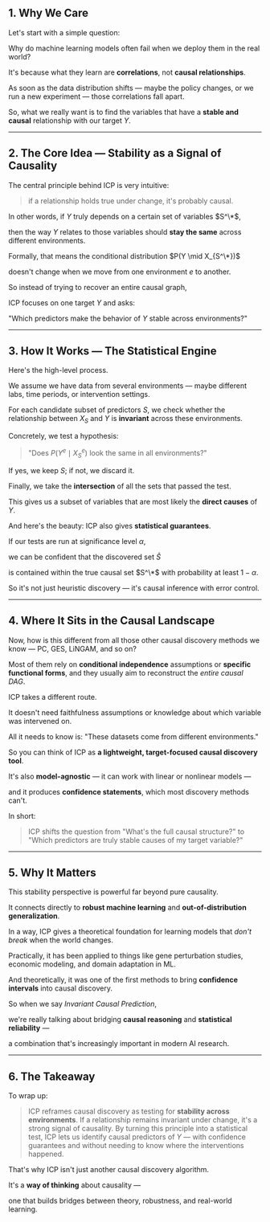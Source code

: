 ## 1. Why We Care

Let's start with a simple question:

Why do machine learning models often fail when we deploy them in the real world?

It's because what they learn are **correlations**, not **causal relationships**.

As soon as the data distribution shifts — maybe the policy changes, or we run a new experiment — those correlations fall apart.

So, what we really want is to find the variables that have a **stable and causal** relationship with our target $Y$.

---

## 2. The Core Idea — Stability as a Signal of Causality

The central principle behind ICP is very intuitive:

> if a relationship holds true under change, it's probably causal.

In other words, if $Y$ truly depends on a certain set of variables $S^\*$,

then the way $Y$ relates to those variables should **stay the same** across different environments.

Formally, that means the conditional distribution $P(Y \mid X_{S^\*})$

doesn't change when we move from one environment $e$ to another.

So instead of trying to recover an entire causal graph,

ICP focuses on one target $Y$ and asks:

"Which predictors make the behavior of $Y$ stable across environments?"

---

## 3. How It Works — The Statistical Engine

Here's the high-level process.

We assume we have data from several environments — maybe different labs, time periods, or intervention settings.

For each candidate subset of predictors $S$, we check whether the relationship between $X_S$ and $Y$ is **invariant** across these environments.

Concretely, we test a hypothesis:

> "Does $P(Y^e \mid X_S^e)$ look the same in all environments?"

If yes, we keep $S$; if not, we discard it.

Finally, we take the **intersection** of all the sets that passed the test.

This gives us a subset of variables that are most likely the **direct causes** of $Y$.

And here's the beauty: ICP also gives **statistical guarantees**.

If our tests are run at significance level $\alpha$,

we can be confident that the discovered set $\hat{S}$

is contained within the true causal set $S^\*$ with probability at least $1 - \alpha$.

So it's not just heuristic discovery — it's causal inference with error control.

---

## 4. Where It Sits in the Causal Landscape

Now, how is this different from all those other causal discovery methods we know — PC, GES, LiNGAM, and so on?

Most of them rely on **conditional independence** assumptions or **specific functional forms**, and they usually aim to reconstruct the *entire causal DAG*.

ICP takes a different route.

It doesn't need faithfulness assumptions or knowledge about which variable was intervened on.

All it needs to know is: "These datasets come from different environments."

So you can think of ICP as **a lightweight, target-focused causal discovery tool**.

It's also **model-agnostic** — it can work with linear or nonlinear models —

and it produces **confidence statements**, which most discovery methods can't.

In short:

> ICP shifts the question from "What's the full causal structure?"
> to "Which predictors are truly stable causes of my target variable?"

---

## 5. Why It Matters

This stability perspective is powerful far beyond pure causality.

It connects directly to **robust machine learning** and **out-of-distribution generalization**.

In a way, ICP gives a theoretical foundation for learning models that *don't break* when the world changes.

Practically, it has been applied to things like gene perturbation studies, economic modeling, and domain adaptation in ML.

And theoretically, it was one of the first methods to bring **confidence intervals** into causal discovery.

So when we say *Invariant Causal Prediction*,

we're really talking about bridging **causal reasoning** and **statistical reliability** —

a combination that's increasingly important in modern AI research.

---

## 6. The Takeaway

To wrap up:

> ICP reframes causal discovery as testing for **stability across environments**.
> If a relationship remains invariant under change, it's a strong signal of causality.
> By turning this principle into a statistical test, ICP lets us identify causal predictors of $Y$
> — with confidence guarantees and without needing to know where the interventions happened.

That's why ICP isn't just another causal discovery algorithm.

It's a **way of thinking** about causality —

one that builds bridges between theory, robustness, and real-world learning.
